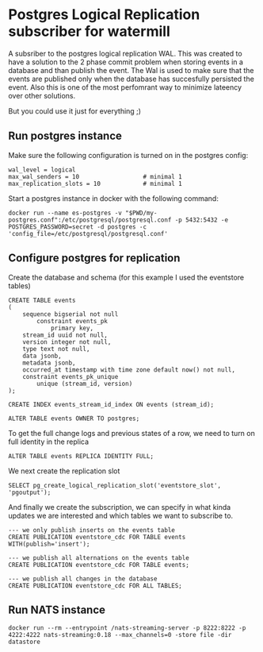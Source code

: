 # Postgres Logical Replication subscriber for watermill

A subsriber to the postgres logical replication WAL. This was created to have a solution to the  2 phase commit problem when storing events in a database and than publish the event.
The Wal is used to make sure that the events are published only when the database has succesfully persisted the event. Also this is one of the most perfomrant way to minimize lateency over other solutions.

But you could use it just for everything ;)

## Run postgres instance
Make sure the following configuration is turned on in the postgres config:
```
wal_level = logical
max_wal_senders = 10                  # minimal 1
max_replication_slots = 10            # minimal 1
```

Start a postgres instance in docker with the following command:
```
docker run --name es-postgres -v "$PWD/my-postgres.conf":/etc/postgresql/postgresql.conf -p 5432:5432 -e POSTGRES_PASSWORD=secret -d postgres -c 'config_file=/etc/postgresql/postgresql.conf'
```

## Configure postgres for replication
Create the database and schema (for this example I used the eventstore tables)
```postgresql
CREATE TABLE events
(
    sequence bigserial not null
        constraint events_pk
            primary key,
    stream_id uuid not null,
    version integer not null,
    type text not null,
    data jsonb,
    metadata jsonb,
    occurred_at timestamp with time zone default now() not null,
    constraint events_pk_unique
        unique (stream_id, version)
);

CREATE INDEX events_stream_id_index ON events (stream_id);

ALTER TABLE events OWNER TO postgres;
```

To get the full change logs and previous states of a row, we need to turn on full identity in the replica 

```postgresql
ALTER TABLE events REPLICA IDENTITY FULL;
```

We next create the replication slot
```postgresql
SELECT pg_create_logical_replication_slot('eventstore_slot', 'pgoutput');
```

And finally we create the subscription, we can specify in what kinda updates we are interested and which tables we want to subscribe to.
```postgresql
--- we only publish inserts on the events table
CREATE PUBLICATION eventstore_cdc FOR TABLE events WITH(publish='insert');

--- we publish all alternations on the events table
CREATE PUBLICATION eventstore_cdc FOR TABLE events;

--- we publish all changes in the database
CREATE PUBLICATION eventstore_cdc FOR ALL TABLES; 
```

## Run NATS instance
```
docker run --rm --entrypoint /nats-streaming-server -p 8222:8222 -p 4222:4222 nats-streaming:0.18 --max_channels=0 -store file -dir datastore
```


 